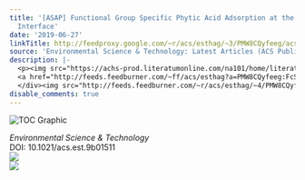 ```yaml
---
title: '[ASAP] Functional Group Specific Phytic Acid Adsorption at the Ferrihydrite–Water
  Interface'
date: '2019-06-27'
linkTitle: http://feedproxy.google.com/~r/acs/esthag/~3/PMW8CQyfeeg/acs.est.9b01511
source: 'Environmental Science & Technology: Latest Articles (ACS Publications)'
description: |-
  <p><img src="https://achs-prod.literatumonline.com/na101/home/literatum/publisher/achs/journals/content/esthag/0/esthag.ahead-of-print/acs.est.9b01511/20190627/images/medium/es-2019-01511p_0006.gif" alt="TOC Graphic"/></p><div><cite>Environmental Science & Technology</cite></div><div>DOI: 10.1021/acs.est.9b01511</div><div class="feedflare">
  <a href="http://feeds.feedburner.com/~ff/acs/esthag?a=PMW8CQyfeeg:FcSJ91t3gt8:yIl2AUoC8zA"><img src="http://feeds.feedburner.com/~ff/acs/esthag?d=yIl2AUoC8zA" border="0"></img></a>
  </div><img src="http://feeds.feedburner.com/~r/acs/esthag/~4/PMW8CQyfeeg" ...
disable_comments: true
---
```

<p><img src="https://achs-prod.literatumonline.com/na101/home/literatum/publisher/achs/journals/content/esthag/0/esthag.ahead-of-print/acs.est.9b01511/20190627/images/medium/es-2019-01511p_0006.gif" alt="TOC Graphic"/></p><div><cite>Environmental Science & Technology</cite></div><div>DOI: 10.1021/acs.est.9b01511</div><div class="feedflare">
<a href="http://feeds.feedburner.com/~ff/acs/esthag?a=PMW8CQyfeeg:FcSJ91t3gt8:yIl2AUoC8zA"><img src="http://feeds.feedburner.com/~ff/acs/esthag?d=yIl2AUoC8zA" border="0"></img></a>
</div><img src="http://feeds.feedburner.com/~r/acs/esthag/~4/PMW8CQyfeeg" ...